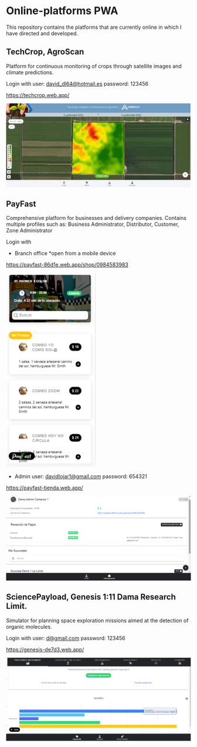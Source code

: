 # Online-platforms PWA
This repository contains the platforms that are currently online in which I have directed and developed.

## TechCrop, AgroScan 
Platform for continuous monitoring of crops through satellite images and climate predictions.

Login with
user: david_dl64@hotmail.es
password: 123456

https://techcrop.web.app/

<img src="techcrop.png" alt=""/>

## PayFast 
Comprehensive platform for businesses and delivery companies. Contains multiple profiles such as: Business Administrator, Distributor, Customer, Zone Administrator

Login with

- Branch office
*open from a mobile device

https://payfast-86d1e.web.app/shop/0984583983

<img src="payfast_store.png" alt=""/>

- Admin
user: davidlojar1@gmail.com
password: 654321

https://payfast-tienda.web.app/

<img src="payfast_admin.png" alt=""/>

## SciencePayload, Genesis 1:11 Dama Research Limit. 
Simulator for planning space exploration missions aimed at the detection of organic molecules.

Login with
user: d@gmail.com
password: 123456

https://genesis-de7d3.web.app/

<img src="genesis.png" alt=""/>

